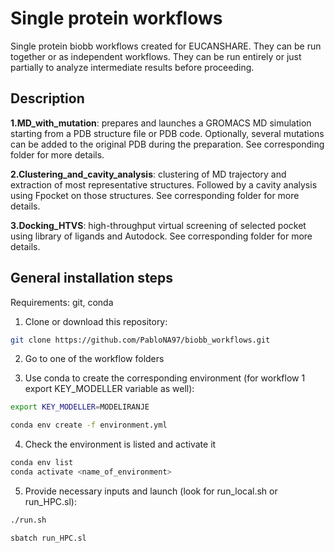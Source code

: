 # Single protein workflows

Single protein biobb workflows created for EUCANSHARE. They can be run together or as independent workflows. They can be run entirely or just partially to analyze intermediate results before proceeding.

## Description

**1.MD_with_mutation**: prepares and launches a GROMACS MD simulation starting from a PDB structure file or PDB code. Optionally, several mutations can be added to the original PDB during the preparation. See corresponding folder for more details.

**2.Clustering_and_cavity_analysis**: clustering of MD trajectory and extraction of most representative structures. Followed by a cavity analysis using Fpocket on those structures. See corresponding folder for more details.

**3.Docking_HTVS**: high-throughput virtual screening of selected pocket using library of ligands and Autodock. See corresponding folder for more details.

## General installation steps

Requirements: git, conda

1. Clone or download this repository:

```bash
git clone https://github.com/PabloNA97/biobb_workflows.git
```

2. Go to one of the workflow folders 

3. Use conda to create the corresponding environment (for workflow 1 export KEY_MODELLER variable as well):

```bash
export KEY_MODELLER=MODELIRANJE
```

```bash
conda env create -f environment.yml
```

4. Check the environment is listed and activate it

```bash
conda env list
conda activate <name_of_environment>
```

5. Provide necessary inputs and launch (look for run_local.sh or run_HPC.sl):

```bash
./run.sh
```

```bash
sbatch run_HPC.sl
```

